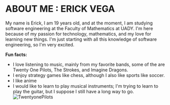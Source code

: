 # ABOUT ME : ERICK VEGA
My name is Erick, I am 19 years old, and at the moment, I am studying software engineering at the Faculty of Mathematics at UADY.
I'm here because of my passion for technology, mathematics, and my love for learning new things. I'm just starting with all this knowledge of software engineering, so I'm very excited.

**Fun facts:**
* I love listening to music, mainly from my favorite bands, some of the are Twenty One Pilots, The Strokes, and Imagine Dragons.
* I enjoy strategy games like chess, although I also like sports like soccer. 
* I like anime
*  I would like to learn to play musical instruments; I'm trying to learn to play the guitar, but I suppose I still have a long way to go.
![TwentyonePilots](https://i.pinimg.com/originals/dd/e7/a3/dde7a34b37385bacd75f2d777e4f5a9f.jpg)
